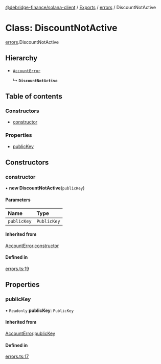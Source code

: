 [@debridge-finance/solana-client](../README.md) / [Exports](../modules.md) / [errors](../modules/errors.md) / DiscountNotActive

# Class: DiscountNotActive

[errors](../modules/errors.md).DiscountNotActive

## Hierarchy

- [`AccountError`](errors.AccountError.md)

  ↳ **`DiscountNotActive`**

## Table of contents

### Constructors

- [constructor](errors.DiscountNotActive.md#constructor)

### Properties

- [publicKey](errors.DiscountNotActive.md#publickey)

## Constructors

### constructor

• **new DiscountNotActive**(`publicKey`)

#### Parameters

| Name | Type |
| :------ | :------ |
| `publicKey` | `PublicKey` |

#### Inherited from

[AccountError](errors.AccountError.md).[constructor](errors.AccountError.md#constructor)

#### Defined in

[errors.ts:19](https://github.com/debridge-finance/solana-contracts-client/blob/1b61583/src/errors.ts#L19)

## Properties

### publicKey

• `Readonly` **publicKey**: `PublicKey`

#### Inherited from

[AccountError](errors.AccountError.md).[publicKey](errors.AccountError.md#publickey)

#### Defined in

[errors.ts:17](https://github.com/debridge-finance/solana-contracts-client/blob/1b61583/src/errors.ts#L17)
